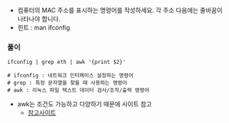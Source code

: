 - 컴퓨터의 MAC 주소를 표시하는 명령어를 작성하세요. 각 주소 다음에는 줄바꿈이 나타나야 합니다.
- 힌트 : man ifconfig



### 풀이

```shell
ifconfig | grep eth | awk '{print $2}'

# ifconfig : 네트워크 인터페이스 설정하는 명령어
# grep : 특정 문자열을 찾을 때 사용하는 명령어
# awk : 리눅스 파일 텍스트 데이터 검사/조작/출력 명령어
```

- awk는 조건도 가능하고 다양하기 때문에 사이트 참고
    - [참고사이트](https://recipes4dev.tistory.com/171)
